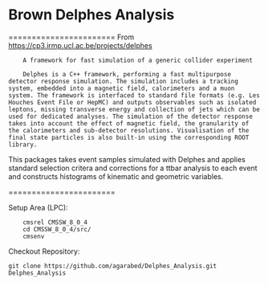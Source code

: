 # Brown Delphes Analysis

=======================
From https://cp3.irmp.ucl.ac.be/projects/delphes

```
    A framework for fast simulation of a generic collider experiment

    Delphes is a C++ framework, performing a fast multipurpose detector response simulation. The simulation includes a tracking system, embedded into a magnetic field, calorimeters and a muon system. The framework is interfaced to standard file formats (e.g. Les Houches Event File or HepMC) and outputs observables such as isolated leptons, missing transverse energy and collection of jets which can be used for dedicated analyses. The simulation of the detector response takes into account the effect of magnetic field, the granularity of the calorimeters and sub-detector resolutions. Visualisation of the final state particles is also built-in using the corresponding ROOT library.
 ```
 
 This packages takes event samples simulated with Delphes and applies standard selection critera and corrections for a ttbar analysis to each event and constructs histograms of kinematic and geometric variables.
 
 =======================
 

Setup Area (LPC):
```
    cmsrel CMSSW_8_0_4
    cd CMSSW_8_0_4/src/
    cmsenv
```

Checkout Repository: 
```
git clone https://github.com/agarabed/Delphes_Analysis.git Delphes_Analysis
```
